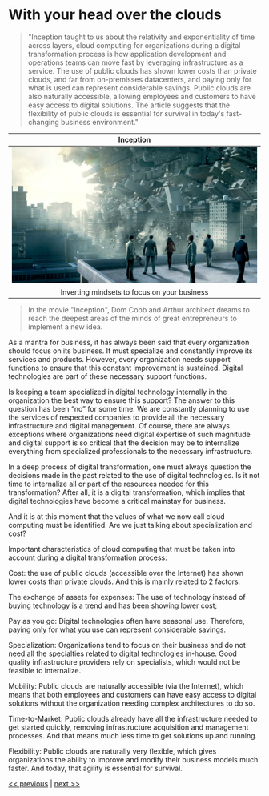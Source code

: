 # With your head over the clouds

>"Inception taught to us about the relativity and exponentiality of time across layers, cloud computing for organizations during a digital transformation process is how application development and operations teams can move fast by leveraging infrastructure as a service. The use of public clouds has shown lower costs than private clouds, and far from on-premisses datacenters, and paying only for what is used can represent considerable savings. Public clouds are also naturally accessible, allowing employees and customers to have easy access to digital solutions. The article suggests that the flexibility of public clouds is essential for survival in today's fast-changing business environment."

| Inception |
| :---: |
|![](../../images/with_your_head_over_the_clouds.png)|
|Inverting mindsets to focus on your business|

>In the movie "Inception", Dom Cobb and Arthur architect dreams to reach the deepest areas of the minds of great entrepreneurs to implement a new idea.

As a mantra for business, it has always been said that every organization should focus on its business. It must specialize and constantly improve its services and products. However, every organization needs support functions to ensure that this constant improvement is sustained. Digital technologies are part of these necessary support functions.

Is keeping a team specialized in digital technology internally in the organization the best way to ensure this support? The answer to this question has been “no” for some time. We are constantly planning to use the services of respected companies to provide all the necessary infrastructure and digital management. Of course, there are always exceptions where organizations need digital expertise of such magnitude and digital support is so critical that the decision may be to internalize everything from specialized professionals to the necessary infrastructure.

In a deep process of digital transformation, one must always question the decisions made in the past related to the use of digital technologies. Is it not time to internalize all or part of the resources needed for this transformation? After all, it is a digital transformation, which implies that digital technologies have become a critical mainstay for business.

And it is at this moment that the values of what we now call cloud computing must be identified. Are we just talking about specialization and cost?

Important characteristics of cloud computing that must be taken into account during a digital transformation process:

Cost: the use of public clouds (accessible over the Internet) has shown lower costs than private clouds. And this is mainly related to 2 factors.

The exchange of assets for expenses: The use of technology instead of buying technology is a trend and has been showing lower cost;

Pay as you go: Digital technologies often have seasonal use. Therefore, paying only for what you use can represent considerable savings.

Specialization: Organizations tend to focus on their business and do not need all the specialties related to digital technologies in-house. Good quality infrastructure providers rely on specialists, which would not be feasible to internalize.

Mobility: Public clouds are naturally accessible (via the Internet), which means that both employees and customers can have easy access to digital solutions without the organization needing complex architectures to do so.

Time-to-Market: Public clouds already have all the infrastructure needed to get started quickly, removing infrastructure acquisition and management processes. And that means much less time to get solutions up and running.

Flexibility: Public clouds are naturally very flexible, which gives organizations the ability to improve and modify their business models much faster. And today, that agility is essential for survival.

[<< previous](3-where_how_and_when_needed.md) | [next >>](5-human_augmented_reality.md)
